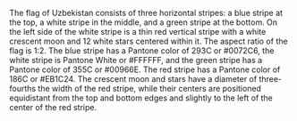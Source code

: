 The flag of Uzbekistan consists of three horizontal stripes: a blue stripe at the top, a white stripe in the middle, and a green stripe at the bottom. On the left side of the white stripe is a thin red vertical stripe with a white crescent moon and 12 white stars centered within it. The aspect ratio of the flag is 1:2. The blue stripe has a Pantone color of 293C or #0072C6, the white stripe is Pantone White or #FFFFFF, and the green stripe has a Pantone color of 355C or #00966E. The red stripe has a Pantone color of 186C or #EB1C24. The crescent moon and stars have a diameter of three-fourths the width of the red stripe, while their centers are positioned equidistant from the top and bottom edges and slightly to the left of the center of the red stripe.